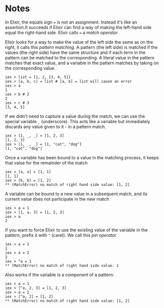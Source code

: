 # Notes

In Elixir, the equals sign `=` is not an assignment. Instead it's like an assertion.It succeeds if Elixir can find a way of making the left-hand side equal the right-hand side. Elixir calls `=` a *match operator*

Elixir looks for a way to make the value of the left side the same as on the right, it calls this *pattern matching*. A pattern (the left side) is matched if the values (the right side) have the same structure and if each term in the pattern can be matched to the corresponding. A literal value in the pattern matches that exact value, and a variable in the pattern matches by taking on the corresponding value.
```
iex > list = [1, 2, [3, 4, 5]]
iex > [a, b, c] = list # [a, b] = list will cause an error
iex > a
1
iex > b # 2
2
iex > c # 3
[3, 4, 5]
```

If we didn't need to capture a value during the match, we can use the special variable `_` (underscore). This acts like a variable but immediately discards any value given to it - in a pattern match.
```
iex > [1, _, _] = [1, 2, 3]
[1, 2, 3]
iex > [1, _, _] = [1, "cat", "dog"]
[1, "cat", "dog"]
```

Once a variable has been bound to a value in the matching process, it keeps that value for the remainder of the match
```
iex > [a, a] = [1, 1]
[1, 1]
iex > [b, b] = [1, 2]
** (MatchError) no match of right hand side value: [1, 2]
```

A variable can be bound to a new value in a subsequent match, and its current value does not participate in the new match
```
iex > a = 1
iex > [1, a, 3] = [1, 2, 3]
iex > a
2
```

If you want to force Elixir to use the existing value of the variable in the pattern, prefix it with `^` (caret). We call this *pin operator*
```
iex > a = 1
1
iex > a = 2
2
iex > ^a = 1
** (MatchError) no match of right hand side value: 1
```
Also works if the variable is a component of a pattern:
```
iex > a = 1
iex > [^a, 2, 3] = [1, 2, 3]
iex > a = 2
iex > [^a, 2] = [1, 2]
** (MatchError) no match of right hand side value: [1, 2]
```
